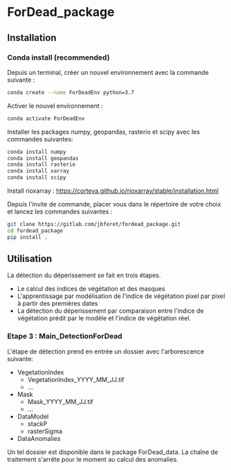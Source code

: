 # ForDead_package

## Installation
### Conda install (recommended)
Depuis un terminal, créer un nouvel environnement avec la commande suivante :

```bash
conda create --name ForDeadEnv python=3.7
```
Activer le nouvel environnement :
```bash
conda activate ForDeadEnv
```
Installer les packages numpy, geopandas, rasterio et scipy avec les commandes suivantes:
```bash
conda install numpy
conda install geopandas
conda install rasterio
conda install xarray
conda install scipy
```

Install rioxarray : https://corteva.github.io/rioxarray/stable/installation.html

Depuis l'invite de commande, placer vous dans le répertoire de votre choix et lancez les commandes suivantes :
```bash
git clone https://gitlab.com/jbferet/fordead_package.git
cd fordead_package
pip install .
```

## Utilisation
La détection du déperissement se fait en trois étapes.
- Le calcul des indices de végétation et des masques
- L'apprentissage par modélisation de l'indice de végétation pixel par pixel à partir des premières dates
- La détection du déperissement par comparaison entre l'indice de végétation prédit par le modèle et l'indice de végétation réel.

### Etape 3 : Main_DetectionForDead
L'étape de détection prend en entrée un dossier avec l'arborescence suivante:
* VegetationIndex 
    * VegetationIndex_YYYY_MM_JJ.tif
    * ...
* Mask
    * Mask_YYYY_MM_JJ.tif
    * ...
* DataModel
    * stackP
    * rasterSigma
* DataAnomalies

Un tel dossier est disponible dans le package ForDead_data.
La chaîne de traitement s'arrête pour le moment au calcul des anomalies.
